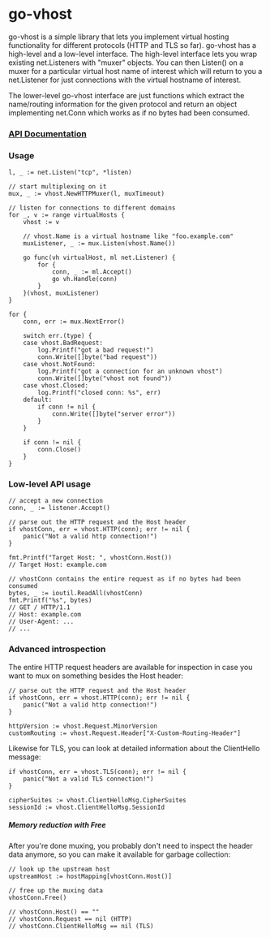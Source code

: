 # go-vhost
go-vhost is a simple library that lets you implement virtual hosting functionality for different protocols (HTTP and TLS so far). go-vhost has a high-level and a low-level interface. The high-level interface lets you wrap existing net.Listeners with "muxer" objects. You can then Listen() on a muxer for a particular virtual host name of interest which will return to you a net.Listener for just connections with the virtual hostname of interest.

The lower-level go-vhost interface are just functions which extract the name/routing information for the given protocol and return an object implementing net.Conn which works as if no bytes had been consumed.

### [API Documentation](https://godoc.org/github.com/inconshreveable/go-vhost)

### Usage
	l, _ := net.Listen("tcp", *listen)

	// start multiplexing on it
	mux, _ := vhost.NewHTTPMuxer(l, muxTimeout)

	// listen for connections to different domains
	for _, v := range virtualHosts {
		vhost := v

		// vhost.Name is a virtual hostname like "foo.example.com"
		muxListener, _ := mux.Listen(vhost.Name())

		go func(vh virtualHost, ml net.Listener) {
			for {
				conn, _ := ml.Accept()
				go vh.Handle(conn)
			}
		}(vhost, muxListener)
	}

	for {
		conn, err := mux.NextError()

		switch err.(type) {
		case vhost.BadRequest:
			log.Printf("got a bad request!")
			conn.Write([]byte("bad request"))
		case vhost.NotFound:
			log.Printf("got a connection for an unknown vhost")
			conn.Write([]byte("vhost not found"))
		case vhost.Closed:
			log.Printf("closed conn: %s", err)
		default:
			if conn != nil {
				conn.Write([]byte("server error"))
			}
		}

		if conn != nil {
			conn.Close()
		}
	}

### Low-level API usage

    // accept a new connection
    conn, _ := listener.Accept()

    // parse out the HTTP request and the Host header
    if vhostConn, err = vhost.HTTP(conn); err != nil {
        panic("Not a valid http connection!")
    }

    fmt.Printf("Target Host: ", vhostConn.Host())
    // Target Host: example.com

    // vhostConn contains the entire request as if no bytes had been consumed
    bytes, _ := ioutil.ReadAll(vhostConn)
    fmt.Printf("%s", bytes)
    // GET / HTTP/1.1
    // Host: example.com
    // User-Agent: ...
    // ...


### Advanced introspection
The entire HTTP request headers are available for inspection in case you want to mux on something besides the Host header:

    // parse out the HTTP request and the Host header
    if vhostConn, err = vhost.HTTP(conn); err != nil {
        panic("Not a valid http connection!")
    }

    httpVersion := vhost.Request.MinorVersion
    customRouting := vhost.Request.Header["X-Custom-Routing-Header"]


Likewise for TLS, you can look at detailed information about the ClientHello message:

    if vhostConn, err = vhost.TLS(conn); err != nil {
        panic("Not a valid TLS connection!")
    }

    cipherSuites := vhost.ClientHelloMsg.CipherSuites
    sessionId := vhost.ClientHelloMsg.SessionId


##### Memory reduction with Free
After you're done muxing, you probably don't need to inspect the header data anymore, so you can make it available for garbage collection:

    // look up the upstream host
    upstreamHost := hostMapping[vhostConn.Host()]

    // free up the muxing data
    vhostConn.Free()

    // vhostConn.Host() == ""
    // vhostConn.Request == nil (HTTP)
    // vhostConn.ClientHelloMsg == nil (TLS)

